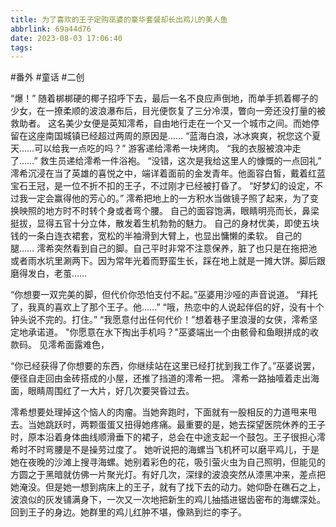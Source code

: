 ```yaml
---
title: 为了喜欢的王子定购巫婆的豪华套餐却长出鸡儿的美人鱼
abbrlink: 69a44d76
date: 2023-08-03 17:06:40
tags:
---
```

#番外 #童话 #二创

“爆！”
随着梆梆硬的椰子招呼下去，最后一名不良应声倒地，而单手抓着椰子的少女，在一撩柔顺的波浪瀑布后，目光便恢复了三分冷漠，瞥向一旁还没打量的被救助者。
这名美少女便是英知澪希，自由地行走在一个又一个城市之间。而她停留在这座南国城镇已经超过两周的原因是……
“蓝海白浪，冰冰爽爽，祝您这个夏天……可以给我一点吃的吗？”
游客递给澪希一块烤肉。
“我的衣服被浪冲走了……”
救生员递给澪希一件浴袍。
“没错，这次是我给这里人的慷慨的一点回礼”
澪希沉浸在当了英雄的喜悦之中，端详着面前的金发青年。他面容白皙，戴着红蓝宝石王冠，是一位不折不扣的王子，不过刚才已经被打昏了。
“好梦幻的设定，不过我一定会赢得他的芳心的。”
澪希把地上的一方积水当做镜子照了起来，为了变换映照的地方时不时转个身或者弯个腰。
自己的面容饱满，眼睛明亮而长，鼻梁挺拔，显得五官十分立体，散发着生机勃勃的魅力。
自己的身材优美，即使五块钱的一条白连衣裙套，宽松的半袖滑到大臂上，也显出慵懒的柔软。
自己的腿……
澪希突然看到自己的脚。自己平时非常不注意保养，脏了也只是在拖把池或者雨水坑里涮两下。因为常年光着而野蛮生长，踩在地上就是一摊大饼。脚后跟磨得发白，老茧……

“你想要一双完美的脚，但代价你恐怕支付不起。”巫婆用沙哑的声音说道。
“拜托了，我真的喜欢上了那个王子。他……”
“哦，热恋中的人说起伴侣的好，没有十个钟头说不完的。打住。”
“我愿意付出任何代价！”想着巷子里浪漫的女侠，澪希坚定地承诺道。
"你愿意在水下掏出手机吗？"巫婆端出一个由骸骨和鱼眼拼成的收款码。
见澪希面露难色，


“你已经获得了你想要的东西，你继续站在这里已经打扰到我工作了。”巫婆说罢，便径自走回由金砖搭成的小屋，还推了挡道的澪希一把。
澪希一路抽噎着走出海面，眼睛周围红了一大片，好几次要哭昏过去。

澪希想要处理掉这个恼人的肉瘤。当她奔跑时，下面就有一股相反的力道甩来甩去。当她跳跃时，两颗蛋蛋又扭得她疼痛。最重要的是，她去探望医院休养的王子时，原本沿着身体曲线顺滑垂下的裙子，总会在中途支起一个鼓包。王子很担心澪希时不时弯腰是不是操劳过度了。
她听说把的海螺当飞机杯可以磨平鸡儿，于是她在夜晚的沙滩上搜寻海螺。她别着彩色的花，吸引萤火虫为自己照明，但能见的方圆之于黑暗就仿佛一片聚光灯。有好几次，深绿的波浪突然从漆黑冲来，差点把她淹没。但是她一想到病床上的王子，就有了找下去的动力。她仰卧在礁石之上，波浪似的灰发铺满身下，一次又一次地把新生的鸡儿抽插进锯齿密布的海螺深处。
回到王子的身边。她群里的鸡儿红肿不堪，像熟到烂的李子。
